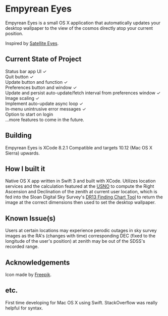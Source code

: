 # Empyrean Eyes

Empyrean Eyes is a small OS X application that automatically updates your desktop wallpaper to the view of the cosmos directly atop your current position.

Inspired by [Satellite Eyes](https://github.com/tomtaylor/satellite-eyes).

## Current State of Project

Status bar app UI ✓  
Quit button ✓  
Update button and function ✓  
Preferences button and window ✓  
Update and persist auto-update/fetch interval from preferences window ✓  
Image scaling ✓  
Implement auto-update async loop ✓  
In-menu unintrusive error messages ✓  
Option to start on login  
...more features to come in the future.  

## Building

Empyrean Eyes is XCode 8.2.1 Compatible and targets 10.12 (Mac OS X Sierra) upwards.

## How I built it

Native OS X app written in Swift 3 and built with XCode. Utilizes location services and the calculation featured at the [USNO](http://aa.usno.navy.mil/faq/docs/GAST.php) to compute the Right Ascension and Declination of the zenith at current user location, which is fed into the Sloan Digital Sky Survey's [DR13 Finding Chart Tool](http://skyserver.sdss.org/dr13/en/tools/chart/chartinfo.aspx) to return the image at the correct dimensions then used to set the desktop wallpaper.

## Known Issue(s)

Users at certain locations may experience perodic outages in sky survey images as the RA's (changes with time) corresponding DEC (fixed to the longitude of the user's position) at zenith may be out of the SDSS's recorded range.

## Acknowledgements

Icon made by [Freepik](http://www.flaticon.com/authors/freepik).

## etc.

First time developing for Mac OS X using Swift. StackOverflow was really helpful for syntax.
